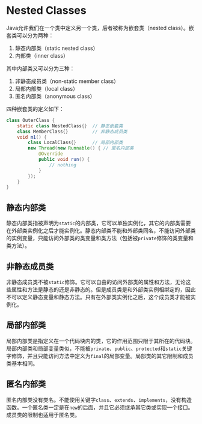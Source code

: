 # Nested Classes

Java允许我们在一个类中定义另一个类，后者被称为嵌套类（nested class）。嵌套类可以分为两种：
1. 静态内部类（static nested class）
2. 内部类（inner class）

其中内部类又可以分为三种：
1. 非静态成员类（non-static member class）
2. 局部内部类（local class）
3. 匿名内部类（anonymous class）

四种嵌套类的定义如下：
```Java
class OuterClass {
    static class NestedClass{}  // 静态嵌套类
    class MemberClass{}         // 非静态成员类
    void m1() {
        class LocalClass{}      // 局部内部类
        new Thread(new Runnable() { // 匿名内部类
            @Override
            public void run() {
                // nothing
            }
        });
    }
}
```

## 静态内部类
静态内部类指被声明为`static`的内部类，它可以单独实例化，其它的内部类需要在外部类实例化之后才能实例化。静态内部类不能和外部类同名，不能访问外部类的实例变量，只能访问外部类的类变量和类方法（包括被`private`修饰的类变量和类方法）。

## 非静态成员类
非静态成员类不被`static`修饰。它可以自由的访问外部类的属性和方法，无论这些属性和方法是静态的还是非静态的。但是成员类是和外部类实例相绑定的，因此不可以定义静态变量和静态方法。只有在外部类实例化之后，这个成员类才能被实例化。

## 局部内部类
局部内部类是指定义在一个代码块内的类，它的作用范围只限于其所在的代码块。局部内部类和局部变量类似，不能被`private`、`public`、`protected`和`static`关键字修饰，并且只能访问方法中定义为`final`的局部变量。局部类的其它限制和成员类基本相同。

## 匿名内部类
匿名内部类没有类名。不能使用关键字`class`、`extends`、`implements`，没有构造函数。一个匿名类一定是在`new`的后面，并且它必须继承其它类或实现一个接口。成员类的限制也适用于匿名类。
